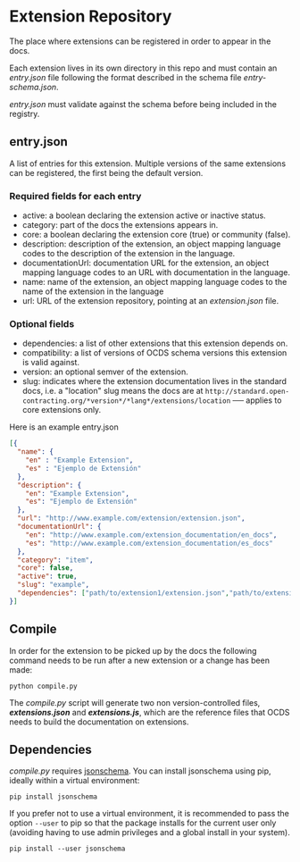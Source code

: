 # Extension Repository

The place where extensions can be registered in order to appear in the docs.

Each extension lives in its own directory in this repo and must contain an _entry.json_ file following the format described in the schema file _entry-schema.json_.

_entry.json_ must validate against the schema before being included in the registry.

## entry.json

A list of entries for this extension. Multiple versions of the same extensions can be registered, the first being the default version.

### Required fields for each entry

* active: a boolean declaring the extension active or inactive status.
* category: part of the docs the extensions appears in.
* core: a boolean declaring the extension core (true) or community (false).
* description: description of the extension, an object mapping language codes to the description of the extension in the language.
* documentationUrl: documentation URL for the extension, an object mapping language codes to an URL with documentation in the language.
* name: name of the extension, an object mapping language codes to the name of the extension in the language
* url: URL of the extension repository, pointing at an _extension.json_ file.

### Optional fields

* dependencies: a list of other extensions that this extension depends on.
* compatibility: a list of versions of OCDS schema versions this extension is valid against.
* version: an optional semver of the extension.
* slug: indicates where the extension documentation lives in the standard docs, i.e. a "location" slug means the docs are at `http://standard.open-contracting.org/*version*/*lang*/extensions/location` ── applies to core extensions only.

Here is an example entry.json

```json
[{
  "name": {
    "en" : "Example Extension",
    "es" : "Ejemplo de Extensión"
  },
  "description": {
    "en": "Example Extension",
    "es": "Ejemplo de Extensión"
  },
  "url": "http://www.example.com/extension/extension.json",
  "documentationUrl": {
    "en": "http://www.example.com/extension_documentation/en_docs",
    "es": "http://www.example.com/extension_documentation/es_docs"
  },
  "category": "item",
  "core": false,
  "active": true,
  "slug": "example",
  "dependencies": ["path/to/extension1/extension.json","path/to/extension2/extension.json" ]
}]
```

## Compile

In order for the extension to be picked up by the docs the following command needs to be run after a new extension or a change has been made:

`python compile.py`

The _compile.py_ script will generate two non version-controlled files, **_extensions.json_** and **_extensions.js_**, which are the reference files that OCDS needs to build the documentation on extensions.

## Dependencies

_compile.py_ requires [jsonschema](https://pypi.python.org/pypi/jsonschema). You can install jsonschema using pip, ideally within a virtual environment:

```shell
pip install jsonschema
```

If you prefer not to use a virtual environment, it is recommended to pass the option `--user` to pip so that the package installs for the current user only (avoiding having to use admin privileges and a global install in your system).

```shell
pip install --user jsonschema
```
